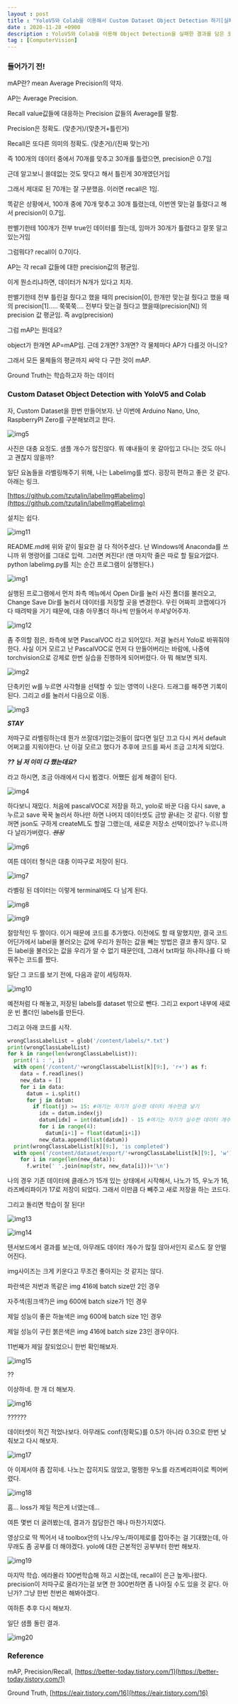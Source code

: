 ```yaml
---
layout : post
title : "YoloV5와 Colab을 이용해서 Custom Dataset Object Detection 하기[실패]"
date : 2020-11-28 +0900
description : YoloV5와 Colab을 이용해 Object Detection을 실패한 결과를 담은 포스팅입니다.
tag : [ComputerVision]
---
```


### 들어가기 전!

mAP란? mean Average Precision의 약자.

AP는 Average Precision.

Recall value값들에 대응하는 Precision 값들의 Average를 말함.

Precision은 정확도. (맞춘거)/(맞춘거+틀린거)

Recall은 또다른 의미의 정확도. (맞춘거)/(진짜 맞는거)



 즉 100개의 데이터 중에서 70개를 맞추고 30개를 틀렸으면, precision은 0.7임

 근데 알고보니 쓸데없는 것도 맞다고 해서 틀린게 30개였던거임

 그래서 제대로 된 70개는 잘 구분했음. 이러면 recall은 1임.

 

똑같은 상황에서, 100개 중에 70개 맞추고 30개 틀렸는데, 이번엔 맞는걸 틀렸다고 해서 precision이 0.7임.

판별기한테 100개가 전부 true인 데이터를 줬는데, 임마가 30개가 틀렸다고 잘못 알고있는거임

그럼뭐다? recall이 0.7이다.



 AP는 각 recall 값들에 대한 precision값의 평균임. 

 이게 뭔소리냐하면, 데이터가 N개가 있다고 치자.

판별기한테 전부 틀린걸 줬다고 했을 때의 precision[0], 한개만 맞는걸 줬다고 했을 때의 precision[1]..... 쭉쭉쭉.... 전부다 맞는걸 줬다고 했을때(precision[N]) 의 precision 값 평균임. 즉 avg(precision)



 그럼 mAP는 뭔데요?

 object가 한개면 AP=mAP임. 근데 2개면? 3개면? 각 물체마다 AP가 다를것 아니오?

 그래서 모든 물체들의 평균까지 싸악 다 구한 것이 mAP.



Ground Truth는 학습하고자 하는 데이터



### Custom Dataset Object Detection with YoloV5 and Colab



자, Custom Dataset을 한번 만들어보자. 난 이번에 Arduino Nano, Uno, RaspberryPI Zero를 구분해보려고 한다.

![img5](https://raw.githubusercontent.com/ReaperMaKNaE/reapermaknae.github.io/main/assets/img/20201128-5.png)

 사진은 대충 요정도. 샘플 개수가 많진않다. 뭐 얘내들이 옷 갈아입고 다니는 것도 아니고 괜찮지 않을까?



 일단 요놈들을 라벨링해주기 위해, 나는 Labelimg를 썼다. 굉장히 편하고 좋은 것 같다. 아래는 링크.

[https://github.com/tzutalin/labelImg#labelimg](https://github.com/tzutalin/labelImg#labelimg)

 설치는 쉽다. 

![img11](https://raw.githubusercontent.com/ReaperMaKNaE/reapermaknae.github.io/main/assets/img/20201128-11.png)

 README.md에 위와 같이 필요한 걸 다 적어주셨다. 난 Windows에 Anaconda를 쓰니까 위 명령어를 그대로 입력. 그러면 켜진다! (맨 마지막 줄은 따로 할 필요가없다. python labelimg.py를 치는 순간 프로그램이 실행된다.)

![img1](https://raw.githubusercontent.com/ReaperMaKNaE/reapermaknae.github.io/main/assets/img/20201128-1.png)

 실행된 프로그램에서 먼저 좌측 메뉴에서 Open Dir를 눌러 사진 폴더를 불러오고, Change Save Dir를 눌러서 데이터를 저장할 곳을 변경한다. 우린 어짜피 코랩에다가 다 때려박을 거기 때문에, 대충 아무폴더 하나씩 만들어서 쑤셔넣어주자.

![img12](https://raw.githubusercontent.com/ReaperMaKNaE/reapermaknae.github.io/main/assets/img/20201128-12.png)

 좀 주의할 점은, 좌측에 보면 PascalVOC 라고 되어있다. 저걸 눌러서 Yolo로 바꿔줘야한다.  사실 이거 모르고 난 PascalVOC로 먼저 다 만들어버리는 바람에, 나중에 torchvision으로 강제로 한번 실습을 진행하게 되어버렸다. 아 뭐 해보면 되지.

![img2](https://raw.githubusercontent.com/ReaperMaKNaE/reapermaknae.github.io/main/assets/img/20201128-2.png)

 단축키인 w를 누르면 사각형을 선택할 수 있는 영역이 나온다. 드래그를 해주면 기록이 된다. 그리고 d를 눌러서 다음으로 이동.

![img3](https://raw.githubusercontent.com/ReaperMaKNaE/reapermaknae.github.io/main/assets/img/20201128-3.png)

 __*STAY*__

 저따구로 라벨링하는데 뭔가 쓰잘데기없는것들이 많다면 일단 끄고 다시 켜서 default어쩌고를 지워야한다. 난 이걸 모르고 했다가 추후에 코드를 짜서 조금 고치게 되었다.

__*?? 님 저 이미 다 했는데요?*__

 라고 하시면, 조금 아래에서 다시 뵙겠다. 어쨌든 쉽게 해결이 된다.

![img4](https://raw.githubusercontent.com/ReaperMaKNaE/reapermaknae.github.io/main/assets/img/20201128-4.png)

 하다보니 재밌다. 처음에 pascalVOC로 저장을 하고, yolo로 바꾼 다음 다시 save, a누르고 save 꾹꾹 눌러서 하나만 하면 나머지 데이터셋도 금방 끝내는 것 같다. 이왕 할꺼면 json도 구하게 createML도 할걸 그랬는데, 새로운 저장소 선택이었나? 누르니까 다 날라가버렸다. ~~*젠장*~~

 ![img6](https://raw.githubusercontent.com/ReaperMaKNaE/reapermaknae.github.io/main/assets/img/20201128-6.png)

 여튼 데이터 형식은 대충 이따구로 저장이 된다.

![img7](https://raw.githubusercontent.com/ReaperMaKNaE/reapermaknae.github.io/main/assets/img/20201128-7.png)

 라벨링 된 데이터는 이렇게 terminal에도 다 남게 된다.

![img8](https://raw.githubusercontent.com/ReaperMaKNaE/reapermaknae.github.io/main/assets/img/20201128-8.png)

![img9](https://raw.githubusercontent.com/ReaperMaKNaE/reapermaknae.github.io/main/assets/img/20201128-9.png)

 절망적인 두 짤이다. 이거 때문에 코드를 추가했다. 이전에도 할 때 말했지만, 결국 코드 어딘가에서 label을 불러오는 값에 우리가 원하는 값을 빼는 방법은 결코 좋지 않다. 모든 label을 불러오는 값을 우리가 알 수 없기 때문인데, 그래서 txt파일 하나하나를 다 바꿔주는 코드를 짰다.

 일단 그 코드를 보기 전에, 다음과 같이 세팅하자.

![img10](https://raw.githubusercontent.com/ReaperMaKNaE/reapermaknae.github.io/main/assets/img/20201128-10.png)

 예전처럼 다 해놓고, 저장된 labels를 dataset 밖으로 뺀다. 그리고 export 내부에 새로운 빈 폴더인 labels를 만든다.

 그리고 아래 코드를 시작.



```python
wrongClassLabelList = glob('/content/labels/*.txt')
print(wrongClassLabelList)
for k in range(len(wrongClassLabelList)):
  print('i : ', i)
  with open('/content/'+wrongClassLabelList[k][9:], 'r+') as f:
    data = f.readlines()
    new_data = []
    for i in data:
      datum = i.split()
      for j in datum:
        if float(j) >= 15: #여기는 자기가 실수한 데이터 개수만큼 넣기
          idx = datum.index(j)
          datum[idx] = int(datum[idx]) - 15 #여기는 자기가 실수한 데이터 개수만큼 넣기
          for i in range(4):
            datum[i+1] = float(datum[i+1])
          new_data.append(list(datum))
  print(wrongClassLabelList[k][9:], 'is completed')
  with open('/content/dataset/export/'+wrongClassLabelList[k][9:], 'w') as f:
    for i in range(len(new_data)):
      f.write(' '.join(map(str, new_data[i]))+'\n')
```

 나의 경우 기존 데이터에 클래스가 15개 있는 상태에서 시작해서, 나노가 15, 우노가 16, 라즈베리파이가 17로 저장이 되었다. 그래서 이만큼 다 빼주고 새로 저장을 하는 코드다.



 그리고 돌리면 학습이 잘 된다!



![img13](https://raw.githubusercontent.com/ReaperMaKNaE/reapermaknae.github.io/main/assets/img/20201128-13.png)

![img14](https://raw.githubusercontent.com/ReaperMaKNaE/reapermaknae.github.io/main/assets/img/20201128-14.png)

 텐서보드에서 결과를 보는데, 아무래도 데이터 개수가 많질 않아서인지 로스도 잘 안떨어진다.

 img사이즈는 크게 키운다고 무조건 좋아지는 것 같지는 않다.

 파란색은 저번과 똑같은 img 416에 batch size만 2인 경우

 자주색(핑크색?)은 img 600에 batch size가 1인 경우

 제일 성능이 좋은 하늘색은 img 600에 batch size 1인 경우

 제일 성능이 구린 붉은색은 img 416에 batch size 23인 경우이다.

11번째가 제일 잘되었으니 한번 확인해보자.



![img15](https://raw.githubusercontent.com/ReaperMaKNaE/reapermaknae.github.io/main/assets/img/20201128-15.png)

??

 이상하네. 한 개 더 해보자.

![img16](https://raw.githubusercontent.com/ReaperMaKNaE/reapermaknae.github.io/main/assets/img/20201128-16.png)

??????

 데이터셋이 적긴 적었나보다. 아무래도 conf(정확도)를 0.5가 아니라 0.3으로 한번 낮춰보고 다시 해보자.

![img17](https://raw.githubusercontent.com/ReaperMaKNaE/reapermaknae.github.io/main/assets/img/20201128-17.png)

 아 이제서야 좀 잡히네. 나노는 잡히지도 않았고, 멀쩡한 우노를 라즈베리파이로 찍어버렸다.

![img18](https://raw.githubusercontent.com/ReaperMaKNaE/reapermaknae.github.io/main/assets/img/20201128-18.png)

 흠... loss가 제일 적은게 너였는데...

 여튼 몇번 더 굴려봤는데, 결과가 참담한건 매나 마찬가지였다.

 영상으로 딱 찍어서 내 toolbox안의 나노/우노/파이제로를 잡아주는 걸 기대했는데, 아무래도 좀 공부를 더 해야겠다. yolo에 대한 근본적인 공부부터 한번 해보자.

![img19](https://raw.githubusercontent.com/ReaperMaKNaE/reapermaknae.github.io/main/assets/img/20201128-19.png)

 마지막 학습. 에라몰라 100번학습해 하고 시켰는데, recall이 은근 높게나왔다. precision이 저따구로 올라가는걸 보면 한 300번하면 좀 나아질 수도 있을 것 같다. 아닌가? 그냥 한번 천번은 해봐야겠다.

여하튼 추후 다시 해보자.

 일단 샘플 돌린 결과.

![img20](https://raw.githubusercontent.com/ReaperMaKNaE/reapermaknae.github.io/main/assets/img/20201128-20.png)



### Reference

mAP, Precision/Recall, [https://better-today.tistory.com/1](https://better-today.tistory.com/1)

Ground Truth, [https://eair.tistory.com/16](https://eair.tistory.com/16)
